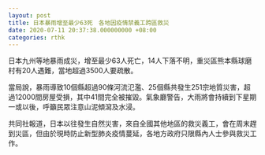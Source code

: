 ```yaml
---
layout: post
title: 日本暴雨增至最少63死　各地因疫情禁義工跨區救災
date: 2020-07-11 20:37:38.000000000 +08:00
categories: rthk
---
```


日本九州等地暴雨成災，增至最少63人死亡，14人下落不明，重災區熊本縣球磨村有20人遇難，當地超過3500人要疏散。

當局說，暴雨導致10個縣超過90條河流氾濫、25個縣共發生251宗地質災害，超過12000間房屋受損，其中41間完全被摧毀。氣象廳警告，大雨將會持續到下星期一或以後，呼籲民眾注意山泥傾瀉及水浸。

共同社報道，日本以往發生自然災害，來自全國其他地區的救災義工，會在周末趕到災區，但由於現時防止新型肺炎疫情蔓延，各地方政府只限縣內人士參與救災工作。
